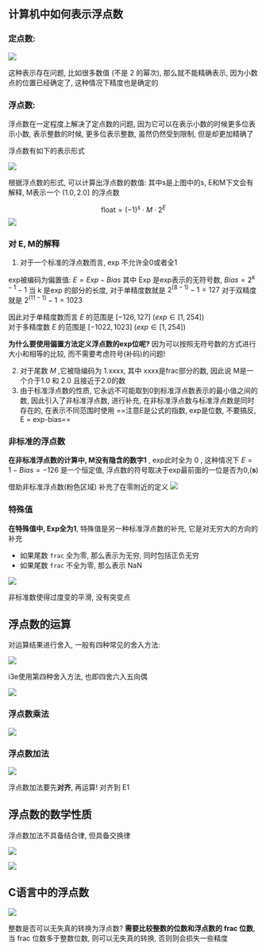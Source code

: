 ## 计算机中如何表示浮点数

### 定点数:

![](images/Float%20Point-浮点数的表示.png)

这种表示存在问题, 比如很多数值 (不是 2 的幂次), 那么就不能精确表示, 因为小数点的位置已经确定了, 这种情况下精度也是确定的

### 浮点数:

浮点数在一定程度上解决了定点数的问题, 因为它可以在表示小数的时候更多位表示小数, 表示整数的时候, 更多位表示整数, 虽然仍然受到限制, 但是却更加精确了

浮点数有如下的表示形式

![](images/Float%20Point-i3e的浮点数规范.png)

根据浮点数的形式, 可以计算出浮点数的数值: 其中s是上图中的s, E和M下文会有解释, M表示一个 $(1.0, 2.0]$ 的浮点数

$$ \text{float} = (-1)^{s} \cdot M \cdot 2^{E}$$ 
![](images/Float%20Point-三种浮点数.png)

### 对 E, M的解释

1. 对于一个标准的浮点数而言, exp 不允许全0或者全1
 
exp被编码为偏置值: $E = Exp - Bias$ 
其中 Exp 是exp表示的无符号数,  $Bias = 2^{k-1}-1$  当 k 是exp 的部分的长度, 对于单精度数就是 $2^{(8-1)}-1=127$ 对于双精度就是 $2^{(11-1)}-1=1023$  

因此对于单精度数而言 $E$ 的范围是 $[-126, 127]$  $(exp \in [1, 254])$ \
对于多精度数  $E$ 的范围是 $[-1022, 1023]$  $(exp \in [1, 254])$ 

**为什么要使用偏置方法定义浮点数的exp位呢?** 因为可以按照无符号数的方式进行大小和相等的比较, 而不需要考虑符号(补码)的问题!

2. 对于尾数 $M$ ,它被隐编码为 1.xxxx, 其中 xxxx是frac部分的数, 因此说 M是一个介于1.0 和 2.0 且接近于2.0的数
3. 由于标准浮点数的性质, 它永远不可能取到0到标准浮点数表示的最小值之间的数, 因此引入了非标准浮点数, 进行补充, 在非标准浮点数与标准浮点数是同时存在的, 在表示不同范围时使用
==注意E是公式的指数, exp是位数, 不要搞反, E = exp-bias== 

### 非标准的浮点数

**在非标准浮点数的计算中, M没有隐含的数字1** , exp此时全为 0 , 这种情况下 $E = 1 - Bias = -126$ 是一个恒定值, 浮点数的符号取决于exp最前面的一位是否为0,(**s**)

借助非标准浮点数(粉色区域) 补充了在零附近的定义
![](images/Float%20Point-标准浮点数与非标准浮点数.png)

### 特殊值

**在特殊值中, Exp全为1**, 特殊值是另一种标准浮点数的补充, 它是对无穷大的方向的补充
* 如果尾数 `frac` 全为零, 那么表示为无穷, 同时包括正负无穷
* 如果尾数 `frac` 不全为零, 那么表示 NaN 

 ![](images/Float%20Point-非标准数的作用.png)

非标准数使得过度变的平滑, 没有突变点

## 浮点数的运算

对运算结果进行舍入, 一般有四种常见的舍入方法:

![](images/Float%20Point-四种舍入.png)

i3e使用第四种舍入方法, 也即四舍六入五向偶

![](images/Float%20Point-二进制的例子.png)

### 浮点数乘法

![](images/Float%20Point-浮点数乘法.png)

### 浮点数加法

![](images/Float%20Point-浮点数加法.png)

浮点数加法要先**对齐**, 再运算!  对齐到 E1

## 浮点数的数学性质

浮点数加法不具备结合律, 但具备交换律

![](images/Float%20Point-浮点数加法的一些数学性质.png)

![](images/Float%20Point-浮点数乘法的数学性质.png)

## C语言中的浮点数

![](images/Float%20Point-C语言中的浮点数.png)

整数是否可以无失真的转换为浮点数? **需要比较整数的位数和浮点数的 frac 位数**, 当 frac 位数多于整数位数, 则可以无失真的转换, 否则则会损失一些精度


